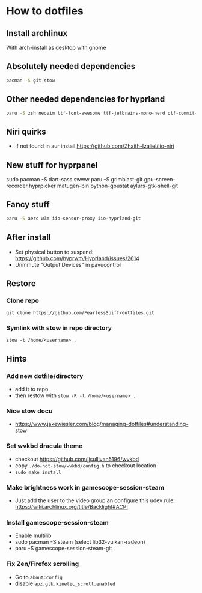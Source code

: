 # How to dotfiles

## Install archlinux

With arch-install as desktop with gnome

## Absolutely needed dependencies

```bash
pacman -S git stow
```

## Other needed dependencies for hyprland

```bash
paru -S zsh neovim ttf-font-awesome ttf-jetbrains-mono-nerd otf-commit-mono-nerd dante alacritty mc fzf zsh-fzf-plugin-git dunst wofi lazygit  wf-recorder slurp grim hyprland hyprlock hyprpaper hypridle hyprshot waybar xdg-desktop-portal-hyprland blueman pavucontrol github-cli brightnessctl cliphist kanshi pam_mount gnome-browser-connector power-profiles-daemon ripgrep ags-hyprpanel-git btop kitty niri xwayland-satellite
```

## Niri quirks
* If not found in aur install https://github.com/Zhaith-Izaliel/iio-niri

## New stuff for hyprpanel

sudo pacman -S dart-sass swww
paru -S grimblast-git gpu-screen-recorder hyprpicker matugen-bin python-gpustat aylurs-gtk-shell-git

## Fancy stuff

```bash
paru -S aerc w3m iio-sensor-proxy iio-hyprland-git
```

## After install

* Set physical button to suspend: https://github.com/hyprwm/Hyprland/issues/2614
* Unmmute "Output Devices" in pavucontrol

## Restore

### Clone repo

`git clone https://github.com/FearlessSpiff/dotfiles.git`

### Symlink with stow in repo directory

`stow -t /home/<username> .`

## Hints

### Add new dotfile/directory

* add it to repo
* then restow with `stow -R -t /home/<username> .`

### Nice stow docu

* <https://www.jakewiesler.com/blog/managing-dotfiles#understanding-stow>

### Set wvkbd dracula theme

* checkout <https://github.com/jjsullivan5196/wvkbd>
* copy `./do-not-stow/wvkbd/config.h` to checkout location
* `sudo make install`

### Make brightness work in gamescope-session-steam

* Just add the user to the video group an configure this udev rule: <https://wiki.archlinux.org/title/Backlight#ACPI>

### Install gamescope-session-steam

* Enable multilib
* sudo pacman -S steam (select lib32-vulkan-radeon)
* paru -S gamescope-session-steam-git

### Fix Zen/Firefox scrolling

* Go to `about:config`
* disable `apz.gtk.kinetic_scroll.enabled`
